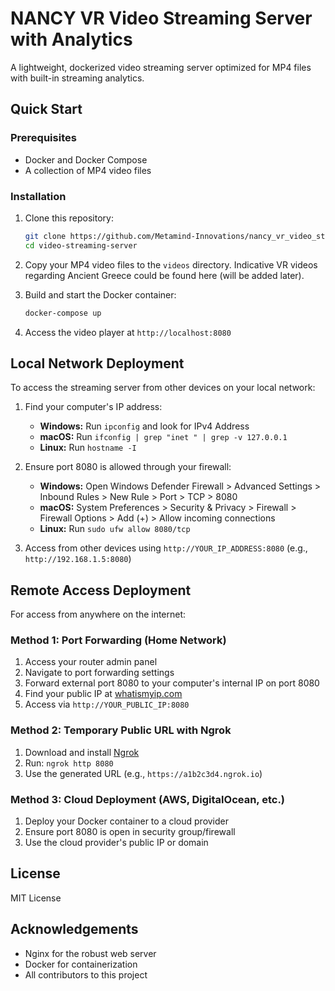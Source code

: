 # NANCY VR Video Streaming Server with Analytics

A lightweight, dockerized video streaming server optimized for MP4 files with built-in streaming analytics.

## Quick Start

### Prerequisites

- Docker and Docker Compose
- A collection of MP4 video files

### Installation

1. Clone this repository:
   ```bash
   git clone https://github.com/Metamind-Innovations/nancy_vr_video_streamer.git
   cd video-streaming-server
   ```
2. Copy your MP4 video files to the `videos` directory. Indicative VR videos regarding Ancient Greece could be found here (will be added later).

3. Build and start the Docker container:
   ```bash
   docker-compose up
   ```
4. Access the video player at `http://localhost:8080`

## Local Network Deployment

To access the streaming server from other devices on your local network:

1. Find your computer's IP address:
   - **Windows:** Run `ipconfig` and look for IPv4 Address
   - **macOS:** Run `ifconfig | grep "inet " | grep -v 127.0.0.1`
   - **Linux:** Run `hostname -I`

2. Ensure port 8080 is allowed through your firewall:
   - **Windows:** Open Windows Defender Firewall > Advanced Settings > Inbound Rules > New Rule > Port > TCP > 8080
   - **macOS:** System Preferences > Security & Privacy > Firewall > Firewall Options > Add (+) > Allow incoming connections
   - **Linux:** Run `sudo ufw allow 8080/tcp`

3. Access from other devices using `http://YOUR_IP_ADDRESS:8080` (e.g., `http://192.168.1.5:8080`)

## Remote Access Deployment

For access from anywhere on the internet:

### Method 1: Port Forwarding (Home Network)

1. Access your router admin panel
2. Navigate to port forwarding settings
3. Forward external port 8080 to your computer's internal IP on port 8080
4. Find your public IP at [whatismyip.com](https://whatismyip.com)
5. Access via `http://YOUR_PUBLIC_IP:8080`

### Method 2: Temporary Public URL with Ngrok

1. Download and install [Ngrok](https://ngrok.com/download)
2. Run: `ngrok http 8080`
3. Use the generated URL (e.g., `https://a1b2c3d4.ngrok.io`)

### Method 3: Cloud Deployment (AWS, DigitalOcean, etc.)

1. Deploy your Docker container to a cloud provider
2. Ensure port 8080 is open in security group/firewall
3. Use the cloud provider's public IP or domain

## License

MIT License

## Acknowledgements

- Nginx for the robust web server
- Docker for containerization
- All contributors to this project